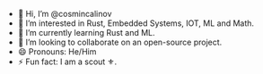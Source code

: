 - 👋 Hi, I’m @cosmincalinov
- 👀 I’m interested in Rust, Embedded Systems, IOT, ML and Math.
- 🌱 I’m currently learning Rust and ML.
- 💞️ I’m looking to collaborate on an open-source project.
- 😄 Pronouns: He/Him
- ⚡ Fun fact: I am a scout ⚜️. 

<!---
cosmincalinov/cosmincalinov is a ✨ special ✨ repository because its `README.md` (this file) appears on your GitHub profile.
You can click the Preview link to take a look at your changes.
--->

